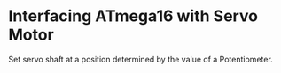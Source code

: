 # Interfacing ATmega16 with Servo Motor
Set servo shaft at a position determined by the value of a Potentiometer.
